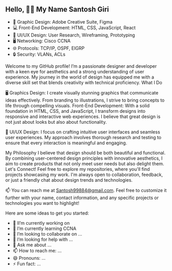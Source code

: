 ## Hello, 👋🏻 My Name Santosh Giri
- 🎨 Graphic Design: Adobe Creative Suite, Figma
- 💻 Front-End Development: HTML, CSS, JavaScript, React
- 📱 UI/UX Design: User Research, Wireframing, Prototyping
- 🖥️ Networking: Cisco CCNA
- 🌐 Protocols: TCP/IP, OSPF, EIGRP
- 🔒 Security: VLANs, ACLs

Welcome to my GitHub profile! I’m a passionate designer and developer with a keen eye for aesthetics and a strong understanding of user experience. My journey in the world of design has equipped me with a diverse skill set that blends creativity with technical proficiency.
What I Do

🖥️ Graphics Design: I create visually stunning graphics that communicate ideas effectively. From branding to illustrations, I strive to bring concepts to life through compelling visuals.
Front-End Development: With a solid foundation in HTML, CSS, and JavaScript, I transform designs into responsive and interactive web experiences. I believe that great design is not just about looks but also about functionality.

🎨 UI/UX Design: I focus on crafting intuitive user interfaces and seamless user experiences. My approach involves thorough research and testing to ensure that every interaction is meaningful and engaging.

My Philosophy
I believe that design should be both beautiful and functional. By combining user-centered design principles with innovative aesthetics, I aim to create products that not only meet user needs but also delight them.
Let's Connect!
Feel free to explore my repositories, where you'll find projects showcasing my work. I'm always open to collaboration, feedback, or just a friendly chat about design trends and technologies.

📫 You can reach me at Santosh99884@gmail.com. Feel free to customize it further with your name, contact information, and any specific projects or technologies you want to highlight!


Here are some ideas to get you started:

- 🔭 II’m currently working on 
- 🌱 I’m currently learning CCNA 
- 👯 I’m looking to collaborate on ...
- 🤔 I’m looking for help with ...
- 💬 Ask me about ...
- 📫 How to reach me: ...
- 😄 Pronouns: ...
- ⚡ Fun fact: ...
